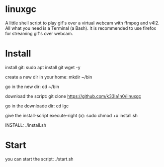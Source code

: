 # linuxgc
A little shell script to play gif's over a virtual webcam with ffmpeg and v4l2. All what you need is a Terminal (a Bash). It is recommended to use firefox for streaming gif's over webcam.

# Install
install git: sudo apt install git wget -y

create a new dir in your home:
mkdir ~/bin

go in the new dir:
cd ~/bin

download the script:
git clone https://github.com/k33la1n0/linuxgc

go in the downloade dir:
cd lgc

give the install-script execute-right (x):
sudo chmod +x install.sh

INSTALL: ./install.sh

# Start
you can start the script:
./start.sh
